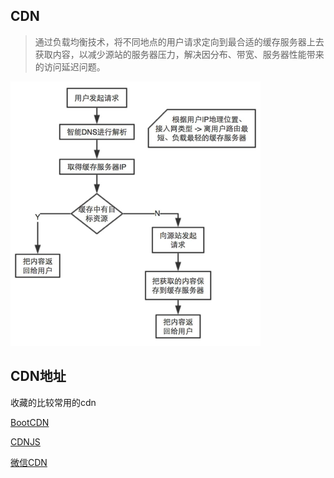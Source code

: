 ## CDN

> 通过负载均衡技术，将不同地点的用户请求定向到最合适的缓存服务器上去获取内容，以减少源站的服务器压力，解决因分布、带宽、服务器性能带来的访问延迟问题。

![cdn](../../images/cdn.png)

## CDN地址

收藏的比较常用的cdn

[BootCDN](http://www.bootcdn.cn/)

[CDNJS](https://cdnjs.com/)

[微信CDN](http://qydev.weixin.qq.com/cdn/cdnjs.html)
